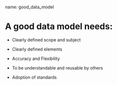 name: good_data_model
# A good data model needs:

* Clearly defined scope and subject

* Clearly defined elements

* Accuracy and Flexibility

* To be understandable and reusable by others

* Adoption of standards

